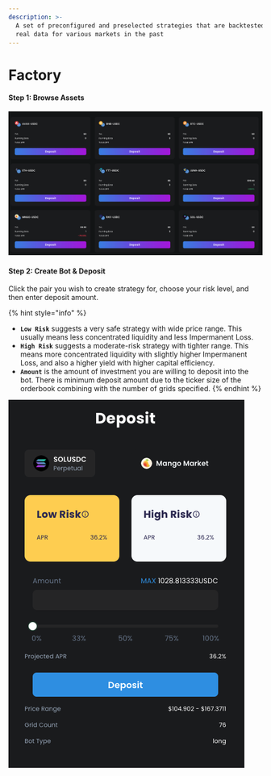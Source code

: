 ```yaml
---
description: >-
  A set of preconfigured and preselected strategies that are backtested against
  real data for various markets in the past
---
```


# Factory

#### Step 1: Browse Assets

![Pools | Factory](<../../.gitbook/assets/image (2).png>)

#### Step 2: Create Bot & Deposit

Click the pair you wish to create strategy for, choose your risk level, and then enter deposit amount.

{% hint style="info" %}
* **`Low Risk`** suggests a very safe strategy with wide price range. This usually means less concentrated liquidity and less Impermanent Loss.
* **`High Risk`** suggests a moderate-risk strategy with tighter range. This means more concentrated liquidity with slightly higher Impermanent Loss, and also a higher yield with higher capital efficiency.&#x20;
* **`Amount`** is the amount of investment you are willing to deposit into the bot. There is minimum deposit amount due to the ticker size of the orderbook combining with the number of grids specified.
{% endhint %}

![](../../.gitbook/assets/image.png)
